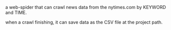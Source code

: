 a web-spider that can crawl  news data from the  nytimes.com by KEYWORD and TIME.

when a crawl finishing, it can save data as the CSV file at the project path.